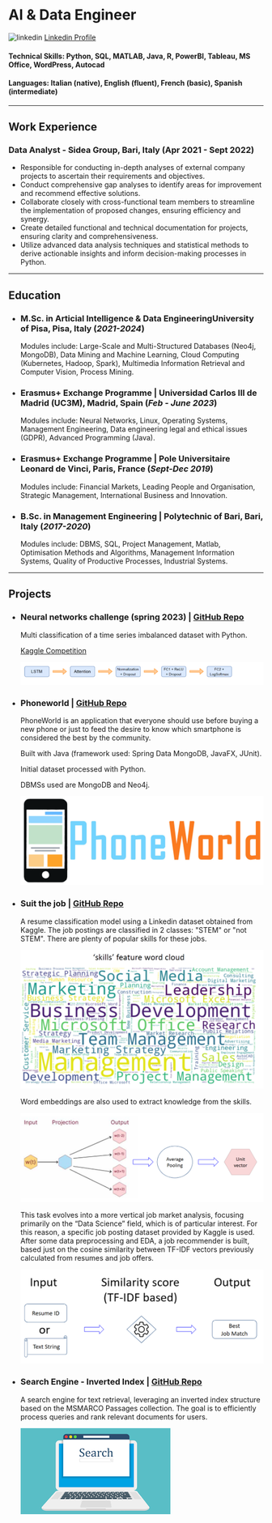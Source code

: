 # AI & Data Engineer
![linkedin](/assets/img/linkedin.avif) [Linkedin Profile](https://www.linkedin.com/in/daniele-laporta/)

#### Technical Skills: Python, SQL, MATLAB, Java, R, PowerBI, Tableau, MS Office, WordPress, Autocad
#### Languages: Italian (native), English (fluent), French (basic), Spanish (intermediate)

---------------------------------------------------------------------

## Work Experience
### Data Analyst - Sidea Group, Bari, Italy (Apr 2021 - Sept 2022)
- Responsible for conducting in-depth analyses of external company projects to ascertain their requirements and objectives.
- Conduct comprehensive gap analyses to identify areas for improvement and recommend effective solutions.
- Collaborate closely with cross-functional team members to streamline the implementation of proposed changes, ensuring efficiency and synergy.
- Create detailed functional and technical documentation for projects, ensuring clarity and comprehensiveness.
- Utilize advanced data analysis techniques and statistical methods to derive actionable insights and inform decision-making processes in Python.

---------------------------------------------------------------------
## Education

- ### M.Sc. in Articial Intelligence & Data EngineeringUniversity of Pisa, Pisa, Italy (_2021-2024_)
  
  Modules include: Large-Scale and Multi-Structured Databases (Neo4j, MongoDB), Data Mining and Machine Learning, Cloud Computing (Kubernetes, Hadoop, Spark), Multimedia Information Retrieval and Computer Vision, Process Mining.

- ### Erasmus+ Exchange Programme | Universidad Carlos III de Madrid (UC3M), Madrid, Spain (_Feb - June 2023_)
  
  Modules include: Neural Networks, Linux, Operating Systems, Management Engineering, Data engineering legal and ethical issues (GDPR), Advanced Programming (Java).

- ### Erasmus+ Exchange Programme | Pole Universitaire Leonard de Vinci, Paris, France (_Sept-Dec 2019_)

  Modules include: Financial Markets, Leading People and Organisation, Strategic Management, International Business and Innovation.

- ### B.Sc. in Management Engineering  | Polytechnic of Bari, Bari, Italy (_2017-2020_)
  
  Modules include: DBMS, SQL, Project Management, Matlab, Optimisation Methods and Algorithms, Management Information Systems, Quality of Productive Processes, Industrial Systems.

---------------------------------------------------------------------

## Projects
- ### Neural networks challenge (spring 2023) |  [GitHub Repo](https://github.com/dnlap/Neural-networks-challenge-spring-2023/tree/main)
  
  Multi classification of a time series imbalanced dataset with Python.

  [Kaggle Competition](https://www.kaggle.com/competitions/neural-networks-challenge-spring-2023/overview)

  ![Model](/assets/img/model.png)

- ### Phoneworld  |  [GitHub Repo](https://github.com/dnlap/phoneworld-1)

  PhoneWorld is an application that everyone should use before buying a new phone or just to feed the desire to know which smartphone is considered the best by the community.

  Built with Java (framework used: Spring Data MongoDB, JavaFX, JUnit).

  Initial dataset processed with Python.

  DBMSs used are MongoDB and Neo4j.

  ![logo](/assets/img/phoneworld.png)



- ### Suit the job  |  [GitHub Repo](https://github.com/dnlap/Suit-the-job)
  
  A resume classification model using a Linkedin dataset obtained from Kaggle. 
  The job postings are classified in 2 classes: "STEM" or "not STEM".
  There are plenty of popular skills for these jobs.
  
  ![skillsworldcloud](/assets/img/skillsworldcloud.png)
  
  Word embeddings are also used to extract knowledge from the skills.
  
  ![wordembedding](/assets/img/wordembedding.png)
  
  This task evolves into a more vertical job market analysis, focusing primarily on the “Data Science” field, which is of particular interest. For this reason, a specific job posting dataset provided by Kaggle is used. After some data preprocessing and EDA, a job recommender is built, based just on the cosine similarity between TF-IDF vectors previously calculated from resumes and job offers.
  
  ![tfidfrecommender](/assets/img/tfidfjobrecommender.png)

- ### Search Engine - Inverted Index  |  [GitHub Repo](https://github.com/F-Zinga/MIRCV-project)

  A search engine for text retrieval, leveraging an inverted index structure based on the MSMARCO Passages collection. The goal is to efficiently process queries and rank relevant documents for users.

  ![searchengine](/assets/img/searchengine.png)



